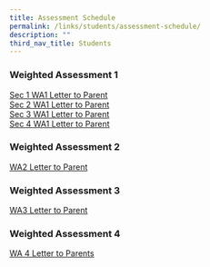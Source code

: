 ```yaml
---
title: Assessment Schedule
permalink: /links/students/assessment-schedule/
description: ""
third_nav_title: Students
---
```

### Weighted Assessment 1
[Sec 1 WA1 Letter to Parent](/files/2023%20Sec%201%20WA1%20Schedule%20and%20Parent%20Letter.pdf)<br>
[Sec 2 WA1 Letter to Parent](/files/2023%20Sec%202%20WA1%20Schedule%20and%20Parent%20Letter.pdf)<br>
[Sec 3 WA1 Letter to Parent](/files/2023%20Sec%203%20WA1%20Schedule%20and%20Parent%20Letter.pdf)<br>
[Sec 4 WA1 Letter to Parent](/files/2023%20Sec%204_5%20WA1%20Schedule%20and%20Parent%20Letter.pdf)

### Weighted Assessment 2
[WA2 Letter to Parent](/files/LETTER%20TO%20PARENTS/2023/2023%20WA2%20PARENT%20LETTER%20v0324.pdf)

### Weighted Assessment 3
[WA3 Letter to Parent](/files/LETTER%20TO%20PARENTS/2023/2023%20wa3%20parent%20letter%20updated.pdf)

### Weighted Assessment 4
[WA 4 Letter to Parents](/files/LETTER%20TO%20PARENTS/2023/2023%20eoy%20parents%20letter%20-%20v0830.pdf)